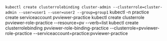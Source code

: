 `kubectl create clusterrolebinding cluster-admin --clusterrole=cluster-admin --user=user1 --user=user2 --group=group1`
kubectl -n practice create serviceaccount pvviewer-practice
kubectl create clusterrole pvviewer-role-practice --resource=pv --verb=list
kubectl create clusterrolebinding pvviewer-role-binding-practice --clusterrole=pvviewer-role-practice --serviceaccount=practice:pvviewer-practice
